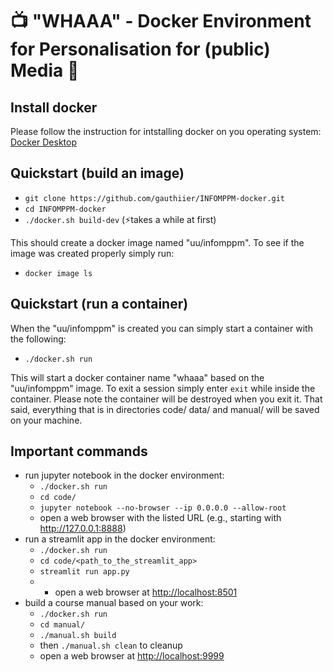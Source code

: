 # 📺 "WHAAA" - Docker Environment for Personalisation for (public) Media 📢

## Install docker

Please follow the instruction for intstalling docker on you operating system: [Docker Desktop](https://www.docker.com/products/docker-desktop)

## Quickstart (build an image)
- `git clone https://github.com/gauthiier/INFOMPPM-docker.git`
- `cd INFOMPPM-docker`
- `./docker.sh build-dev` (⚡️takes a while at first)

This should create a docker image named "uu/infomppm". To see if the image was created properly simply run:
- `docker image ls` 

## Quickstart (run a container)
When the "uu/infomppm" is created you can simply start a container with the following:
- `./docker.sh run`

This will start a docker container name "whaaa" based on the "uu/infomppm" image. To exit a session simply enter `exit` while inside the container. Please note the container will be destroyed when you exit it. That said, everything that is in directories code/ data/ and manual/ will be saved on your machine. 

## Important commands
- run jupyter notebook in the docker environment:
	- `./docker.sh run`
	- `cd code/`
	- `jupyter notebook --no-browser --ip 0.0.0.0 --allow-root`
	- open a web browser with the listed URL (e.g., starting with http://127.0.0.1:8888)
- run a streamlit app in the docker environment:
	- `./docker.sh run`
	- `cd code/<path_to_the_streamlit_app>`
	- `streamlit run app.py`
	- - open a web browser at [http://localhost:8501](http://localhost:8501)
- build a course manual based on your work: 
	- `./docker.sh run`
	- `cd manual/`
	- `./manual.sh build`
	- then `./manual.sh clean` to cleanup 
	- open a web browser at [http://localhost:9999](http://localhost:9999)



